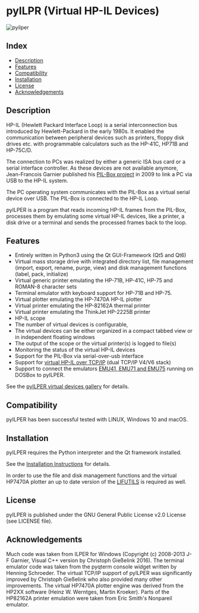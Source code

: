 pyILPR (Virtual HP-IL Devices)
==============================

![pyilper](https://github.com/bug400/pyilper/raw/master/img/pyilper_drive.png)

Index
-----

* [Description](#description)
* [Features](#features)
* [Compatibility](#compatibility)
* [Installation](#installation)
* [License](#license)
* [Acknowledgements](#acknowledgements)

Description
-----------
HP-IL (Hewlett Packard Interface Loop) is a serial interconnection bus 
introduced by Hewlett-Packard in the early 1980s. It enabled the communication 
between peripheral devices such as printers, floppy disk drives etc. 
with programmable calculators such as the HP-41C, HP71B and HP-75C/D.

The connection to PCs was realized by either a generic ISA bus card or a 
serial interface controller. As these devices are not available anymore, 
Jean-Francois Garnier published his 
[PIL-Box project](http://www.jeffcalc.hp41.eu/hpil/)
in 2009 to link a PC via USB to the HP-IL system.

The PC operating system communicates with the PIL-Box as a virtual serial 
device over USB. The PIL-Box is connected to the HP-IL Loop.

pyILPER is a program that reads incoming HP-IL frames from the PIL-Box, 
processes them by emulating some virtual HP-IL devices, like a printer, 
a disk drive or a terminal and sends the processed frames back to the loop.


Features
--------

* Entirely written in Python3 using the Qt GUI-Framework (Qt5 and Qt6)
* Virtual mass storage drive with integrated directory list, file management  (import, export, rename, purge, view) and disk management functions (label, pack, initialize)
* Virtual generic printer emulating the HP-71B, HP-41C, HP-75 and ROMAN-8 character sets
* Terminal emulator with keyboard support for HP-71B and HP-75.
* Virtual plotter emulating the HP-7470A HP-IL plotter
* Virtual printer emulating the HP-82162A thermal printer
* Virtual printer emulating the ThinkJet HP-2225B printer
* HP-IL scope
* The number of virtual devices is configurable,
* The virtual devices can be either organized in a compact tabbed view or in independent floating windows
* The output of the scope or the virtual printer(s) is logged to file(s)
* Monitoring the status of the virtual HP-IL devices
* Support for the PIL-Box via serial-over-usb interface
* Support for [virtual HP-IL over TCP/IP](http://hp.giesselink.com/hpil.htm) (dual TCP/IP V4/V6 stack)
* Support to connect the emulators [EMU41, EMU71 and EMU75](http://www.jeffcalc.hp41.eu/index.html) running on DOSBox to pyILPER.

See the [pyILPER virtual devices gallery](https://github.com/bug400/pyilper/blob/master/GALLERY.md) for details.


Compatibility
-------------

pyILPER has been successful tested with LINUX, Windows 10 and macOS.


Installation
------------

pyILPER requires the Python interpreter and the Qt framework installed. 

See the [Installation Instructions](https://github.com/bug400/pyilper/blob/master/INSTALL.md) for details.

In order to use the file and disk management functions and the virtual HP7470A plotter 
an up to date version of the [LIFUTILS](https://github.com/bug400/lifutils/releases) 
is required as well.


License
-------

pyILPER is published under the GNU General Public License v2.0 License 
(see LICENSE file).


Acknowledgements
----------------

Much code was taken from ILPER for Windows (Copyright (c) 2008-2013 
J-F Garnier, Visual C++ version by Christoph Gießelink 2016). 
The terminal emulator code was taken from the pyqterm console widget written
by Henning Schroeder. The virtual TCP/IP support of pyILPER was significantly
improved by Christoph Gießelink who also provided many other improvements. The virtual HP7470A plotter engine was derived from the HP2XX software (Heinz W. Werntges, Martin Kroeker). Parts of the HP82162A printer emulation were taken from Eric Smith's Nonpareil emulator.
